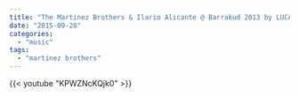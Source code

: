 ```yaml
---
title: "The Martinez Brothers & Ilario Alicante @ Barrakud 2013 by LUCA DEA"
date: "2015-09-28"
categories: 
  - "music"
tags: 
  - "martinez brothers"
---
```


<!--more-->
{{< youtube "KPWZNcKQjk0" >}}

<!-- <iframe width="560" height="315" src="https://www.youtube.com/embed/KPWZNcKQjk0" frameborder="0" allowfullscreen></iframe> -->
